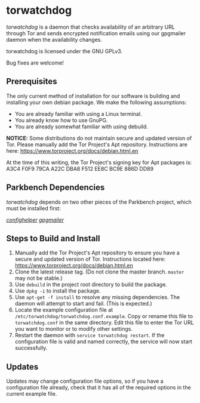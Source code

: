 # torwatchdog

_torwatchdog_ is a daemon that checks availability of an arbitrary URL through
Tor and sends encrypted notification emails using our gpgmailer daemon when the availability changes.

torwatchdog is licensed under the GNU GPLv3.

Bug fixes are welcome!

## Prerequisites

The only current method of installation for our software is building and installing your own debian package. We make the following assumptions:

*    You are already familiar with using a Linux terminal.
*    You already know how to use GnuPG.
*    You are already somewhat familiar with using debuild.

**NOTICE:** Some distributions do not maintain secure and updated version of
Tor. Please manually add the Tor Project's Apt repository. Instructions are
here: https://www.torproject.org/docs/debian.html.en

At the time of this writing, the Tor Project's signing key for Apt packages
is: A3C4 F0F9 79CA A22C DBA8  F512 EE8C BC9E 886D DD89

## Parkbench Dependencies
_torwatchdog_ depends on two other pieces of the Parkbench project, which must be installed first:

[_confighelper_](https://github.com/park-bench/confighelper)
[_gpgmailer_](htps://github.com/park-bench/gpgmailer)

## Steps to Build and Install

1.   Manually add the Tor Project's Apt repository to ensure you have a secure and updated version of Tor. Instructions located here: https://www.torproject.org/docs/debian.html.en
2.   Clone the latest release tag. (Do not clone the master branch. `master` may not be stable.)
3.   Use `debuild` in the project root directory to build the package.
4.   Use `dpkg -i` to install the package.
5.   Use `apt-get -f install` to resolve any missing dependencies. The daemon will attempt to start and fail. (This is expected.)
6.   Locate the example configuration file at `/etc/torwatchdog/torwatchdog.conf.example`. Copy or rename this file to `torwatchdog.conf` in the same directory. Edit this file to enter the Tor URL you want to monitor or to modify other settings.
7.   Restart the daemon with `service torwatchdog restart`. If the configuration file is valid and named correctly, the service will now start successfully.

## Updates

Updates may change configuration file options, so if you have a configuration file already, check that it has all of the required options in the current example file.
